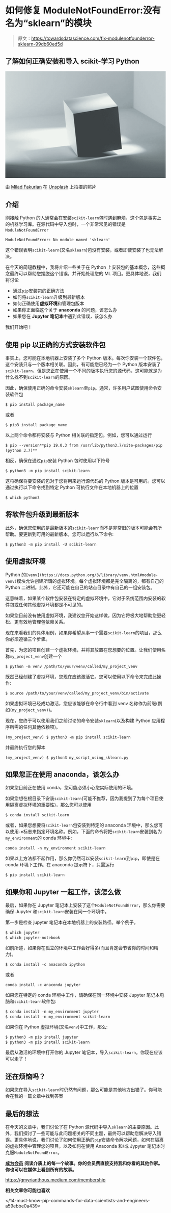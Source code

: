 # 如何修复 ModuleNotFoundError:没有名为“sklearn”的模块

> 原文：<https://towardsdatascience.com/fix-modulenotfounderror-sklearn-99db60ed5d>

## 了解如何正确安装和导入 scikit-学习 Python

![](img/e3c0fa55c0b1bd805539fbcca061d73a.png)

由 [Milad Fakurian](https://unsplash.com/@fakurian?utm_source=unsplash&utm_medium=referral&utm_content=creditCopyText) 在 [Unsplash](https://unsplash.com/s/photos/box?utm_source=unsplash&utm_medium=referral&utm_content=creditCopyText) 上拍摄的照片

## 介绍

刚接触 Python 的人通常会在安装`scikit-learn`包时遇到麻烦，这个包是事实上的机器学习库。在源代码中导入包时，一个非常常见的错误是`ModuleNotFoundError`

```
ModuleNotFoundError: No module named 'sklearn'
```

这个错误表明`scikit-learn`(又名`sklearn`)包没有安装，或者即使安装了也无法解决。

在今天的简短教程中，我将介绍一些关于在 Python 上安装包的基本概念，这些概念最终可以帮助您摆脱这个错误，并开始处理您的 ML 项目。更具体地说，我们将讨论

*   通过`pip`安装包的正确方法
*   如何将`scikit-learn`升级到最新版本
*   如何正确使用**虚拟环境**和管理包版本
*   如果你正面临这个关于 **anaconda** 的问题，该怎么办
*   如果您在 **Jupyter 笔记本**中遇到此错误，该怎么办

我们开始吧！

## 使用 pip 以正确的方式安装软件包

事实上，您可能在本地机器上安装了多个 Python 版本。每次你安装一个软件包，这个安装只与一个版本相关联。因此，有可能您已经为一个 Python 版本安装了`scikit-learn`，但是您正在使用一个不同的版本执行您的源代码，这可能就是为什么找不到`scikit-learn`的原因。

因此，确保使用正确的命令安装`sklearn`至`pip`。通常，许多用户试图使用命令安装软件包

```
$ pip install package_name
```

或者

```
$ pip3 install package_name
```

以上两个命令都将安装与 Python 相关联的指定包。例如，您可以通过运行

```
$ pip --version**pip 19.0.3 from /usr/lib/python3.7/site-packages/pip (python 3.7)**
```

相反，确保在通过`pip`安装 Python 包时使用以下符号

```
$ python3 -m pip install scikit-learn
```

这将确保将要安装的包对于您将用来运行源代码的 Python 版本是可用的。您可以通过执行以下命令找到特定 Python 可执行文件在本地机器上的位置

```
$ which python3
```

## 将软件包升级到最新版本

此外，确保您使用的是最新版本的`scikit-learn`而不是非常旧的版本可能会有所帮助。要更新到可用的最新版本，您可以运行以下命令:

```
$ python3 -m pip install -U scikit-learn
```

## 使用虚拟环境

Python 的`[venv](https://docs.python.org/3/library/venv.html#module-venv)`模块允许创建所谓的虚拟环境。每个虚拟环境都是完全隔离的，都有自己的 Python 二进制。此外，它还可能在自己的站点目录中有自己的一组安装包。

这意味着，如果某个软件包安装在特定的虚拟环境中，它对于系统范围内安装的软件包或任何其他虚拟环境都是不可见的。

如果您目前没有使用虚拟环境，我建议您开始这样做，因为它将极大地帮助您更轻松、更有效地管理包依赖关系。

现在来看我们的具体用例，如果你希望从事一个需要`scikit-learn`的项目，那么你必须遵循三个步骤。

首先，为您的项目创建一个虚拟环境，并将其放置在您想要的位置。让我们使用名称`my_project_venv`创建一个

```
$ python -m venv /path/to/your/venv/called/my_project_venv
```

既然已经创建了虚拟环境，您现在应该激活它。您可以使用以下命令来完成此操作:

```
$ source /path/to/your/venv/called/my_project_venv/bin/activate
```

如果虚拟环境已经成功激活，您应该能够在命令行中看到 venv 名称作为前缀(例如`(my_project_venv)`)。

现在，您终于可以使用我们之前讨论的命令安装`sklearn`(以及构建 Python 应用程序所需的任何其他依赖项)。

```
(my_project_venv) $ python3 -m pip install scikit-learn
```

并最终执行您的脚本

```
(my_project_venv) $ python3 my_script_using_sklearn.py
```

## 如果您正在使用 anaconda，该怎么办

如果您目前正在使用 conda，您可能必须小心您实际使用的环境。

如果您想在根目录下安装`scikit-learn`(可能不推荐，因为我提到了为每个项目使用隔离虚拟环境的重要性)，那么您可以使用

```
$ conda install scikit-learn
```

或者，如果您想要将`scikit-learn`包安装到特定的 anaconda 环境中，那么您可以使用`-n`标志来指定环境名称。例如，下面的命令将把`scikit-learn`安装到名为`my_environment`的 conda 环境中:

```
conda install -n my_environment scikit-learn
```

如果以上方法都不起作用，那么你仍然可以安装`scikit-learn`到`pip`，即使是在 conda 环境下工作。在 anaconda 提示符下，只需运行

```
$ pip install scikit-learn
```

## 如果你和 Jupyter 一起工作，该怎么做

最后，如果你在 Jupyter 笔记本上安装了这个`ModuleNotFoundError`，那么你需要确保 Jupyter 和`scikit-learn`安装在同一个环境中。

第一步是检查 jupyter 笔记本在本地机器上的安装路径。举个例子，

```
$ which jupyter
$ which jupyter-notebook
```

如前所述，如果你在孤立的环境中工作会好得多(而且肯定会节省你的时间和精力)。

```
$ conda install -c anaconda ipython
```

或者

```
conda install -c anaconda jupyter
```

如果您在特定的 conda 环境中工作，请确保在同一环境中安装 Jupyter 笔记本电脑和`scikit-learn`软件包:

```
$ conda install -n my_environment jupyter
$ conda install -n my_environment scikit-learn
```

如果你在 Python 虚拟环境(又名`venv`)中工作，那么:

```
$ python3 -m pip install jupyter
$ python3 -m pip install scikit-learn
```

最后从激活的环境中打开你的 Jupyter 笔记本，导入`scikit-learn`。你现在应该可以走了！

## 还在烦恼吗？

如果您在导入`scikit-learn`时仍然有问题，那么可能是其他地方出错了。你可能会在我的一篇文章中找到答案

</how-to-fix-modulenotfounderror-and-importerror-248ce5b69b1c>  

## 最后的想法

在今天的文章中，我们讨论了在 Python 源代码中导入`sklearn`的主要原因。此外，我们探讨了一些可能与此问题相关的不同主题，最终可以帮助您解决导入错误。更具体地说，我们讨论了如何使用正确的`pip`安装命令解决问题，如何在隔离的虚拟环境中管理您的项目，以及如何在使用 Anaconda 和/或 Jypyter 笔记本时克服`ModuleNotFoundError`。

[**成为会员**](https://gmyrianthous.medium.com/membership) **阅读介质上的每一个故事。你的会员费直接支持我和你看的其他作家。你也可以在媒体上看到所有的故事。**

<https://gmyrianthous.medium.com/membership>  

**相关文章你可能也喜欢**

</scikit-learn-vs-sklearn-6944b9dc1736>  </predict-vs-predict-proba-scikit-learn-bdc45daa5972>  </14-must-know-pip-commands-for-data-scientists-and-engineers-a59ebbe0a439> 